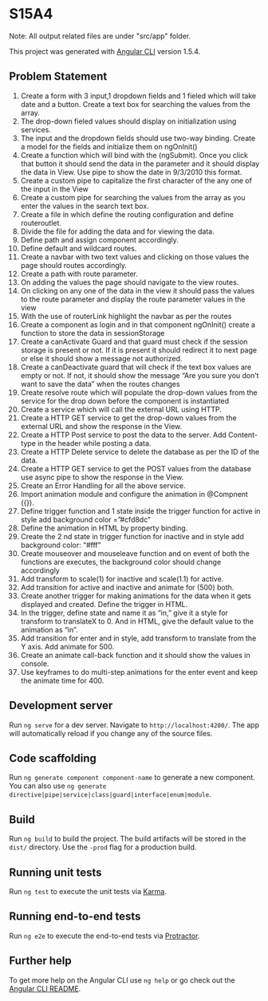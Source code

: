 # S15A4

Note: All output related files are under "src/app" folder.

This project was generated with [Angular CLI](https://github.com/angular/angular-cli) version 1.5.4.

## Problem Statement
1. Create a form with 3 input,1 dropdown fields and 1 fieled which will take date
and a button. Create a text box for searching the values from the array.
2. The drop-down fieled values should display on initialization using services.
3. The input and the dropdown fields should use two-way binding. Create a model
for the fields and initialize them on ngOnInit()
4. Create a function which will bind with the (ngSubmit). Once you click that button
it should send the data in the parameter and it should display the data in View.
Use pipe to show the date in 9/3/2010 this format.
5. Create a custom pipe to capitalize the first character of the any one of the input
in the View
6. Create a custom pipe for searching the values from the array as you enter the
values in the search text box.
7. Create a file in which define the routing configuration and define routeroutlet.
8. Divide the file for adding the data and for viewing the data.
9. Define path and assign component accordingly.
10. Define default and wildcard routes.
11. Create a navbar with two text values and clicking on those values the page should
routes accordingly.
12. Create a path with route parameter.
13. On adding the values the page should navigate to the view routes.
14. On clicking on any one of the data in the view it should pass the values to the
route parameter and display the route parameter values in the view
15. With the use of routerLink highlight the navbar as per the routes
16. Create a component as login and in that component ngOnInit() create a function
to store the data in sessionStorage
17. Create a canActivate Guard and that guard must check if the session storage is
present or not. If it is present it should redirect it to next page or else it should
show a message not authorized.
18. Create a canDeactivate guard that will check if the text box values are empty or
not. If not, it should show the message “Are you sure you don’t want to save the
data” when the routes changes
19. Create resolve route which will populate the drop-down values from the service
for the drop down before the component is instantiated
20. Create a service which will call the external URL using HTTP.
21. Create a HTTP GET service to get the drop-down values from the external URL
and show the response in the View.
22. Create a HTTP Post service to post the data to the server. Add Content-type
in the header while posting a data.
23. Create a HTTP Delete service to delete the database as per the ID of the
data.
24. Create a HTTP GET service to get the POST values from the database use
async pipe to show the response in the View.
25. Create an Error Handling for all the above service.
26. Import animation module and configure the animation in @Compnent ({}).
27. Define trigger function and 1 state inside the trigger function for active in
style add background color =”#cfd8dc”
28. Define the animation in HTML by property binding.
29. Create the 2 nd state in trigger function for inactive and in style add
background color: “#fff”
30. Create mouseover and mouseleave function and on event of both the
functions are executes, the background color should change accordingly
31. Add transform to scale(1) for inactive and scale(1.1) for active.
32. Add transition for active and inactive and animate for (500) both.
33. Create another trigger for making animations for the data when it gets
displayed and created. Define the trigger in HTML.
34. In the trigger, define state and name it as “in,” give it a style for transform
to translateX to 0. And in HTML, give the default value to the animation as
“in”. 
35. Add transition for enter and in style, add transform to translate from the Y axis. Add animate for 500.
36. Create an animate call-back function and it should show the values in
console.
37. Use keyframes to do multi-step animations for the enter event and keep the
animate time for 400.

## Development server

Run `ng serve` for a dev server. Navigate to `http://localhost:4200/`. The app will automatically reload if you change any of the source files.

## Code scaffolding

Run `ng generate component component-name` to generate a new component. You can also use `ng generate directive|pipe|service|class|guard|interface|enum|module`.

## Build

Run `ng build` to build the project. The build artifacts will be stored in the `dist/` directory. Use the `-prod` flag for a production build.

## Running unit tests

Run `ng test` to execute the unit tests via [Karma](https://karma-runner.github.io).

## Running end-to-end tests

Run `ng e2e` to execute the end-to-end tests via [Protractor](http://www.protractortest.org/).

## Further help

To get more help on the Angular CLI use `ng help` or go check out the [Angular CLI README](https://github.com/angular/angular-cli/blob/master/README.md).
